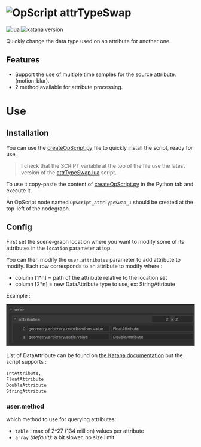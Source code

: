 # ![OpScript](https://img.shields.io/badge/OpScript-4f4f4f?labelColor=blueviolet) attrTypeSwap

![lua](https://img.shields.io/badge/Lua-any-4f4f4f?labelColor=000090&logo=lua&logoColor=white)
![katana version](https://img.shields.io/badge/Katana-any-4f4f4f?labelColor=111111&logo=katana&logoColor=FCB123)

Quickly change the data type used on an attribute for another one.

## Features

- Support the use of multiple time samples for the source attribute. (motion-blur).
- 2 method available for attribute processing.

# Use

## Installation

You can use the [createOpScript.py](createOpScript.py) file to quickly 
install the script, ready for use.

> ❕ check that the SCRIPT variable at the top of the file use the latest version
> of the [attrTypeSwap.lua](attrTypeSwap.lua) script.

To use it copy-paste the content of [createOpScript.py](createOpScript.py)
in the Python tab and execute it.

An OpScript node named `OpScript_attrTypeSwap_1` should be created at the top-left 
of the nodegraph.

## Config

First set the scene-graph location where you want to modify some of its attributes
in the `location` parameter at top.

You can then modify the `user.attributes` parameter to add attribute to modify.
Each row corresponds to an attribute to modify where :

- column [1*n] = path of the attribute relative to the location set 
- column [2*n] = new DataAttribute type to use, ex: StringAttribute

Example : 

![opscript interface screenshot](doc-attributes.png)

List of DataAttribute can be found on
[the Katana documentation](https://learn.foundry.com/katana/5.0/dev-guide/OpsAndOpScript/Attributes/OpScript.html#IntAttribute)
but the script supports :

```
IntAttribute,
FloatAttribute
DoubleAttribute
StringAttribute
```

### user.method

which method to use for querying attributes:
- `table` : max of 2^27 (134 million) values per attribute
- `array` _(default)_: a bit slower, no size limit 

